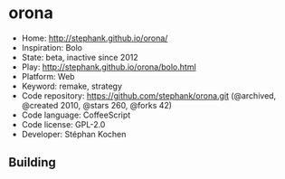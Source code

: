 # orona

- Home: http://stephank.github.io/orona/
- Inspiration: Bolo
- State: beta, inactive since 2012
- Play: http://stephank.github.io/orona/bolo.html
- Platform: Web
- Keyword: remake, strategy
- Code repository: https://github.com/stephank/orona.git (@archived, @created 2010, @stars 260, @forks 42)
- Code language: CoffeeScript
- Code license: GPL-2.0
- Developer: Stéphan Kochen

## Building
